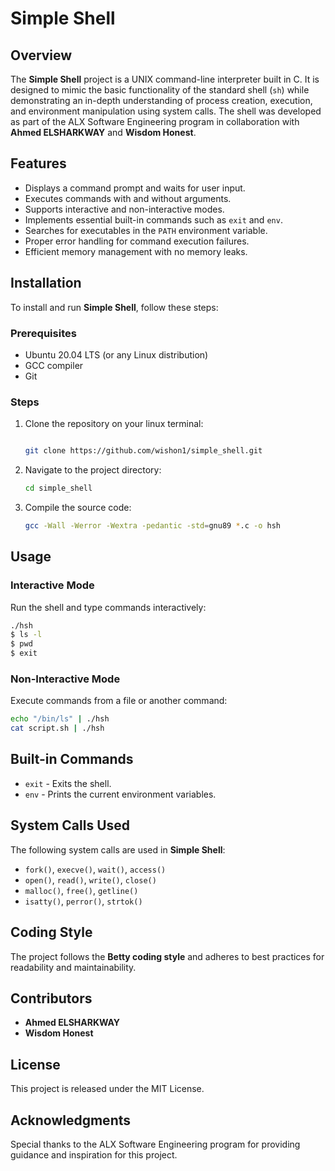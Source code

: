 # Simple Shell

## Overview
The **Simple Shell** project is a UNIX command-line interpreter built in C. It is designed to mimic the basic functionality of the standard shell (`sh`) while demonstrating an in-depth understanding of process creation, execution, and environment manipulation using system calls. The shell was developed as part of the ALX Software Engineering program in collaboration with **Ahmed ELSHARKWAY** and **Wisdom Honest**.

## Features
- Displays a command prompt and waits for user input.
- Executes commands with and without arguments.
- Supports interactive and non-interactive modes.
- Implements essential built-in commands such as `exit` and `env`.
- Searches for executables in the `PATH` environment variable.
- Proper error handling for command execution failures.
- Efficient memory management with no memory leaks.

## Installation
To install and run **Simple Shell**, follow these steps:

### Prerequisites
- Ubuntu 20.04 LTS (or any Linux distribution)
- GCC compiler
- Git

### Steps
1. Clone the repository on your linux terminal:
   ```sh

   git clone https://github.com/wishon1/simple_shell.git
   ```
2. Navigate to the project directory:
   ```sh
   cd simple_shell
   ```
3. Compile the source code:
   ```sh
   gcc -Wall -Werror -Wextra -pedantic -std=gnu89 *.c -o hsh
   ```

## Usage
### Interactive Mode
Run the shell and type commands interactively:
```sh
./hsh
$ ls -l
$ pwd
$ exit
```

### Non-Interactive Mode
Execute commands from a file or another command:
```sh
echo "/bin/ls" | ./hsh
cat script.sh | ./hsh
```

## Built-in Commands
- `exit` - Exits the shell.
- `env` - Prints the current environment variables.

## System Calls Used
The following system calls are used in **Simple Shell**:
- `fork()`, `execve()`, `wait()`, `access()`
- `open()`, `read()`, `write()`, `close()`
- `malloc()`, `free()`, `getline()`
- `isatty()`, `perror()`, `strtok()`

## Coding Style
The project follows the **Betty coding style** and adheres to best practices for readability and maintainability.

## Contributors
- **Ahmed ELSHARKWAY**
- **Wisdom Honest**

## License
This project is released under the MIT License.

## Acknowledgments
Special thanks to the ALX Software Engineering program for providing guidance and inspiration for this project.


